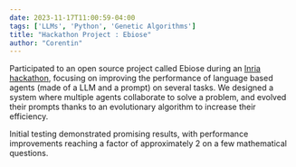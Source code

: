 ```yaml
---
date: 2023-11-17T11:00:59-04:00
tags: ['LLMs', 'Python', 'Genetic Algorithms']
title: "Hackathon Project : Ebiose"
author: "Corentin"
---
```


Participated to an open source project called Ebiose during an [Inria hackathon](https://hackatechbordeaux.inria.fr/), focusing on improving the performance of language based agents (made of a LLM and a prompt) on several tasks. We designed a system where multiple agents collaborate to solve a problem, and evolved their prompts thanks to an evolutionary algorithm to increase their efficiency.

Initial testing demonstrated promising results, with performance improvements reaching a factor of approximately 2 on a few mathematical questions.

 

